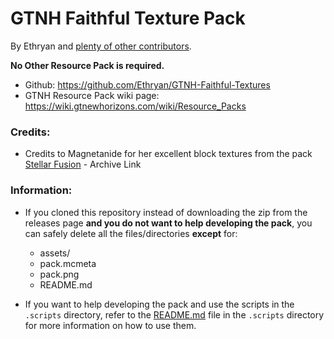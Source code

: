 # GTNH Faithful Texture Pack
By Ethryan and [plenty of other contributors](https://github.com/Ethryan/GTNH-Faithful-Textures/graphs/contributors).

**No Other Resource Pack is required.**

- Github: https://github.com/Ethryan/GTNH-Faithful-Textures
- GTNH Resource Pack wiki page: https://wiki.gtnewhorizons.com/wiki/Resource_Packs

### Credits:

- Credits to Magnetanide for her excellent block textures from the pack [Stellar Fusion](https://web.archive.org/web/20230430014009/https://www.gtnewhorizons.com/forum/m/36844562/viewthread/32547244-stellar-fusion-gregtech-32x32-v034) - Archive Link

### Information:

- If you cloned this repository instead of downloading the zip from the releases page **and you do not want to help developing the pack**, you can safely delete all the files/directories **except** for:
	- assets/
	- pack.mcmeta
	- pack.png
	- README.md

- If you want to help developing the pack and use the scripts in the `.scripts` directory, refer to the [README.md](/.scripts/README.md) file in the `.scripts` directory for more information on how to use them.